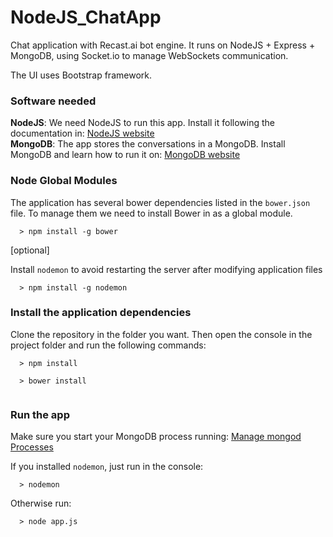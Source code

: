 # NodeJS_ChatApp
Chat application with Recast.ai bot engine. It runs on NodeJS + Express + MongoDB, using Socket.io to manage WebSockets communication.

The UI uses Bootstrap framework.

### Software needed
**NodeJS**: We need NodeJS to run this app. Install it following the documentation in: [NodeJS website](https://nodejs.org/es/)<br>
**MongoDB**: The app stores the conversations in a MongoDB. Install MongoDB and learn how to run it on: [MongoDB website](https://www.mongodb.com/)

### Node Global Modules
The application has several bower dependencies listed in the ``` bower.json ``` file. To manage them we need to install Bower in as a global module.

```
  > npm install -g bower
```

[optional]

Install ``` nodemon ``` to avoid restarting the server after modifying application files

```
  > npm install -g nodemon
```

### Install the application dependencies
Clone the repository in the folder you want. Then open the console in the project folder and run the following commands:

```
  > npm install
  
  > bower install
  
```

### Run the app
Make sure you start your MongoDB process running: [Manage mongod Processes](https://docs.mongodb.com/manual/tutorial/manage-mongodb-processes/) 

If you installed ```nodemon```, just run in the console:

```
  > nodemon
```

Otherwise run:

```
  > node app.js
```
